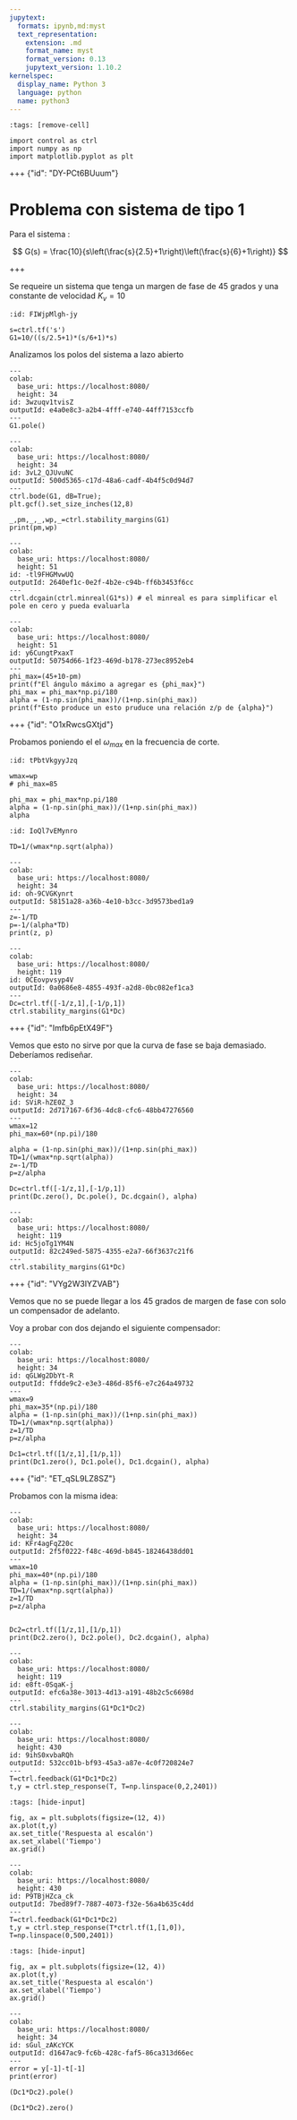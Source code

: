 ```yaml
---
jupytext:
  formats: ipynb,md:myst
  text_representation:
    extension: .md
    format_name: myst
    format_version: 0.13
    jupytext_version: 1.10.2
kernelspec:
  display_name: Python 3
  language: python
  name: python3
---
```


```{code-cell} ipython3
:tags: [remove-cell]

import control as ctrl
import numpy as np
import matplotlib.pyplot as plt
```

+++ {"id": "DY-PCt6BUuum"}

# Problema con sistema de tipo 1

Para el sistema :

$$ G(s) = \frac{10}{s\left(\frac{s}{2.5}+1\right)\left(\frac{s}{6}+1\right)} $$

+++

Se requeire un sistema que tenga un margen de fase de 45 grados y una constante de velocidad $K_v=10$ 

```{code-cell} ipython3
:id: FIWjpMlgh-jy

s=ctrl.tf('s')
G1=10/((s/2.5+1)*(s/6+1)*s)
```

Analizamos los polos del sistema a lazo abierto

```{code-cell} ipython3
---
colab:
  base_uri: https://localhost:8080/
  height: 34
id: 3wzuqv1tvisZ
outputId: e4a0e8c3-a2b4-4fff-e740-44ff7153ccfb
---
G1.pole()
```

```{code-cell} ipython3
---
colab:
  base_uri: https://localhost:8080/
  height: 34
id: 3vL2_QJUvuNC
outputId: 500d5365-c17d-48a6-cadf-4b4f5c0d94d7
---
ctrl.bode(G1, dB=True);
plt.gcf().set_size_inches(12,8)
```

```{code-cell} ipython3
_,pm,_,_,wp,_=ctrl.stability_margins(G1)
print(pm,wp)
```

```{code-cell} ipython3
---
colab:
  base_uri: https://localhost:8080/
  height: 51
id: -tl9FHGMvwUQ
outputId: 2640ef1c-0e2f-4b2e-c94b-ff6b3453f6cc
---
ctrl.dcgain(ctrl.minreal(G1*s)) # el minreal es para simplificar el pole en cero y pueda evaluarla
```

```{code-cell} ipython3
---
colab:
  base_uri: https://localhost:8080/
  height: 51
id: y6CungtPxaxT
outputId: 50754d66-1f23-469d-b178-273ec8952eb4
---
phi_max=(45+10-pm)
print(f"El ángulo máximo a agregar es {phi_max}")
phi_max = phi_max*np.pi/180
alpha = (1-np.sin(phi_max))/(1+np.sin(phi_max))
print(f"Esto produce un esto pruduce una relación z/p de {alpha}")
```

+++ {"id": "O1xRwcsGXtjd"}

Probamos poniendo el el $\omega_{max}$ en la frecuencia de corte.

```{code-cell} ipython3
:id: tPbtVkgyyJzq

wmax=wp
# phi_max=85

phi_max = phi_max*np.pi/180
alpha = (1-np.sin(phi_max))/(1+np.sin(phi_max))
alpha
```

```{code-cell} ipython3
:id: IoQl7vEMynro

TD=1/(wmax*np.sqrt(alpha))
```

```{code-cell} ipython3
---
colab:
  base_uri: https://localhost:8080/
  height: 34
id: oh-9CVGKynrt
outputId: 58151a28-a36b-4e10-b3cc-3d9573bed1a9
---
z=-1/TD
p=-1/(alpha*TD)
print(z, p)
```

```{code-cell} ipython3
---
colab:
  base_uri: https://localhost:8080/
  height: 119
id: 0CEovpvsyp4V
outputId: 0a0686e8-4855-493f-a2d8-0bc082ef1ca3
---
Dc=ctrl.tf([-1/z,1],[-1/p,1])
ctrl.stability_margins(G1*Dc)
```

+++ {"id": "Imfb6pEtX49F"}

Vemos que esto no sirve por que la curva de fase se baja demasiado. Deberíamos rediseñar.

```{code-cell} ipython3
---
colab:
  base_uri: https://localhost:8080/
  height: 34
id: SViR-hZE0Z_3
outputId: 2d717167-6f36-4dc8-cfc6-48bb47276560
---
wmax=12
phi_max=60*(np.pi)/180

alpha = (1-np.sin(phi_max))/(1+np.sin(phi_max))
TD=1/(wmax*np.sqrt(alpha))
z=-1/TD
p=z/alpha

Dc=ctrl.tf([-1/z,1],[-1/p,1])
print(Dc.zero(), Dc.pole(), Dc.dcgain(), alpha)
```

```{code-cell} ipython3
---
colab:
  base_uri: https://localhost:8080/
  height: 119
id: Hc5joTg1YM4N
outputId: 82c249ed-5875-4355-e2a7-66f3637c21f6
---
ctrl.stability_margins(G1*Dc)
```

+++ {"id": "VYg2W3IYZVAB"}

Vemos que no se puede llegar a los 45 grados de margen de fase con solo un compensador de adelanto. 

Voy a probar con dos dejando el siguiente compensador:

```{code-cell} ipython3
---
colab:
  base_uri: https://localhost:8080/
  height: 34
id: qGLWg2DbYt-R
outputId: ffdde9c2-e3e3-486d-85f6-e7c264a49732
---
wmax=9
phi_max=35*(np.pi)/180
alpha = (1-np.sin(phi_max))/(1+np.sin(phi_max))
TD=1/(wmax*np.sqrt(alpha))
z=1/TD
p=z/alpha

Dc1=ctrl.tf([1/z,1],[1/p,1])
print(Dc1.zero(), Dc1.pole(), Dc1.dcgain(), alpha)
```

+++ {"id": "ET_qSL9LZ8SZ"}

Probamos con la misma idea:

```{code-cell} ipython3
---
colab:
  base_uri: https://localhost:8080/
  height: 34
id: KFr4agFqZ20c
outputId: 2f5f0222-f48c-469d-b845-18246438dd01
---
wmax=10
phi_max=40*(np.pi)/180
alpha = (1-np.sin(phi_max))/(1+np.sin(phi_max))
TD=1/(wmax*np.sqrt(alpha))
z=1/TD
p=z/alpha


Dc2=ctrl.tf([1/z,1],[1/p,1])
print(Dc2.zero(), Dc2.pole(), Dc2.dcgain(), alpha)
```

```{code-cell} ipython3
---
colab:
  base_uri: https://localhost:8080/
  height: 119
id: e8ft-0SqaK-j
outputId: efc6a38e-3013-4d13-a191-48b2c5c6698d
---
ctrl.stability_margins(G1*Dc1*Dc2)
```

```{code-cell} ipython3
---
colab:
  base_uri: https://localhost:8080/
  height: 430
id: 9ihS0xvbaRQh
outputId: 532cc01b-bf93-45a3-a87e-4c0f720824e7
---
T=ctrl.feedback(G1*Dc1*Dc2)
t,y = ctrl.step_response(T, T=np.linspace(0,2,2401))
```

```{code-cell} ipython3
:tags: [hide-input]

fig, ax = plt.subplots(figsize=(12, 4))
ax.plot(t,y)
ax.set_title('Respuesta al escalón')
ax.set_xlabel('Tiempo')
ax.grid()
```

```{code-cell} ipython3
---
colab:
  base_uri: https://localhost:8080/
  height: 430
id: P9TBjHZca_ck
outputId: 7bed89f7-7887-4073-f32e-56a4b635c4dd
---
T=ctrl.feedback(G1*Dc1*Dc2)
t,y = ctrl.step_response(T*ctrl.tf(1,[1,0]), T=np.linspace(0,500,2401))
```

```{code-cell} ipython3
:tags: [hide-input]

fig, ax = plt.subplots(figsize=(12, 4))
ax.plot(t,y)
ax.set_title('Respuesta al escalón')
ax.set_xlabel('Tiempo')
ax.grid()
```

```{code-cell} ipython3
---
colab:
  base_uri: https://localhost:8080/
  height: 34
id: sGul_zAKcYCK
outputId: d1647ac9-fc6b-428c-faf5-86ca313d66ec
---
error = y[-1]-t[-1]
print(error)
```

```{code-cell} ipython3
(Dc1*Dc2).pole()
```

```{code-cell} ipython3
(Dc1*Dc2).zero()
```

```{code-cell} ipython3

```
